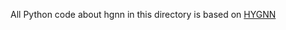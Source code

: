 All Python code about hgnn in this directory is based on [HYGNN](https://github.com/iMoonLab/HGNN) 

